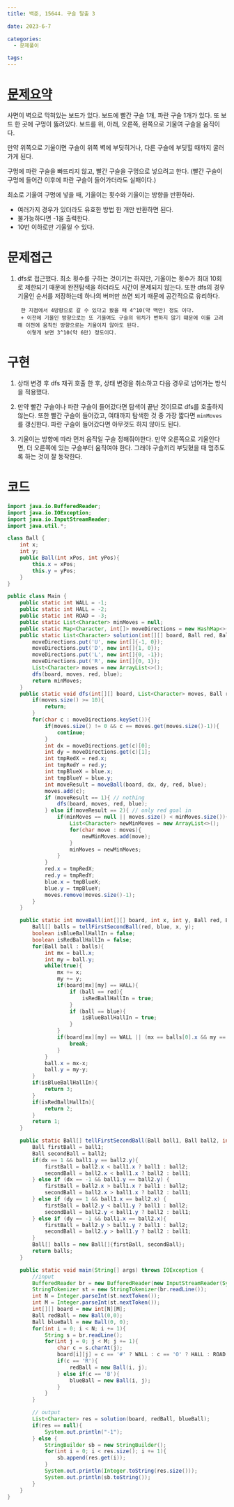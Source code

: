 ```yaml
---
title: 백준, 15644. 구슬 탈출 3

date: 2023-6-7

categories:
  - 문제풀이

tags:
---
```


# [문제요약](https://www.acmicpc.net/problem/15644)

사면이 벽으로 막혀있는 보드가 있다. 보드에 빨간 구슬 1개, 파란 구슬 1개가 있다. 또 보드 한 곳에 구멍이 뚫려있다. 보드를 위, 아래, 오른쪽, 왼쪽으로 기울여 구슬을 움직이다. 

만약 위쪽으로 기울이면 구슬이 위쪽 벽에 부딪히거나, 다른 구슬에 부딪힐 때까지 굴러가게 된다. 

구멍에 파란 구슬을 빠뜨리지 않고, 빨간 구슬을 구멍으로 넣으려고 한다. (빨간 구슬이 구멍에 들어간 이후에 파란 구슬이 들어가더라도 실패이다.)

최소로 기울여 구멍에 넣을 때, 기울이는 횟수와 기울이는 방향을 반환하라. 

- 여러가지 경우가 있더라도 유효한 방법 한 개만 반환하면 된다.
- 불가능하다면 -1을 출력한다.
- 10번 이하로만 기울일 수 있다.

# 문제접근

1. dfs로 접근했다. 최소 횟수를 구하는 것이기는 하지만, 기울이는 횟수가 최대 10회로 제한되기 때문에 완전탐색을 하더라도 시간이 문제되지 않는다. 또한 dfs의 경우 기울인 순서를 저장하는데 하나의 버퍼만 쓰면 되기 때문에 공간적으로 유리하다.

        한 지점에서 4방향으로 갈 수 있다고 봤을 때 4^10(약 백만) 정도 이다.
        + 이전에 기울인 방향으로는 또 기울여도 구슬의 위치가 변하지 않기 떄문에 이를 고려해 이전에 움직인 방향으로는 기울이지 않아도 된다.
          이렇게 보면 3^10(약 6만) 정도이다.

# 구현

1. 상태 변경 후 dfs 재귀 호출 한 후, 상태 변경을 취소하고 다음 경우로 넘어가는 방식을 적용했다.

2. 만약 빨간 구슬이나 파란 구슬이 들어갔다면 탐색이 끝난 것이므로 dfs를 호출하지 않는다. 또한 빨간 구슬이 들어갔고, 여태까지 탐색한 것 중 가장 짧다면 `minMoves`를 갱신한다. 파란 구슬이 들어갔다면 아무것도 하지 않아도 된다.

3. 기울이는 방향에 따라 먼저 움직일 구슬 정해줘야한다. 만약 오른쪽으로 기울인다면, 더 오른쪽에 있는 구슬부터 움직여야 한다. 그래야 구슬끼리 부딪혔을 때 멈추도록 하는 것이 잘 동작한다.

# 코드

```java
import java.io.BufferedReader;
import java.io.IOException;
import java.io.InputStreamReader;
import java.util.*;

class Ball {
    int x;
    int y;
    public Ball(int xPos, int yPos){
        this.x = xPos;
        this.y = yPos;
    }
}

public class Main {
    public static int WALL = -1;
    public static int HALL = -2;
    public static int ROAD = -3;
    public static List<Character> minMoves = null;
    public static Map<Character, int[]> moveDirections = new HashMap<>();
    public static List<Character> solution(int[][] board, Ball red, Ball blue){
        moveDirections.put('U', new int[]{-1, 0});
        moveDirections.put('D', new int[]{1, 0});
        moveDirections.put('L', new int[]{0, -1});
        moveDirections.put('R', new int[]{0, 1});
        List<Character> moves = new ArrayList<>();
        dfs(board, moves, red, blue);
        return minMoves;
    }
    public static void dfs(int[][] board, List<Character> moves, Ball red, Ball blue){
        if(moves.size() >= 10){
            return;
        }
        for(char c : moveDirections.keySet()){
            if(moves.size() != 0 && c == moves.get(moves.size()-1)){
                continue;
            }
            int dx = moveDirections.get(c)[0];
            int dy = moveDirections.get(c)[1];
            int tmpRedX = red.x;
            int tmpRedY = red.y;
            int tmpBlueX = blue.x;
            int tmpBlueY = blue.y;
            int moveResult = moveBall(board, dx, dy, red, blue);
            moves.add(c);
            if (moveResult == 1){ // nothing
                dfs(board, moves, red, blue);
            } else if(moveResult == 2){ // only red goal in
                if(minMoves == null || moves.size() < minMoves.size()){
                    List<Character> newMinMoves = new ArrayList<>();
                    for(char move : moves){
                        newMinMoves.add(move);
                    }
                    minMoves = newMinMoves;
                }
            }
            red.x = tmpRedX;
            red.y = tmpRedY;
            blue.x = tmpBlueX;
            blue.y = tmpBlueY;
            moves.remove(moves.size()-1);
        }
    }

    public static int moveBall(int[][] board, int x, int y, Ball red, Ball blue){
        Ball[] balls = tellFirstSecondBall(red, blue, x, y);
        boolean isBlueBallHallIn = false;
        boolean isRedBallHallIn = false;
        for(Ball ball : balls){
            int mx = ball.x;
            int my = ball.y;
            while(true){
                mx += x;
                my += y;
                if(board[mx][my] == HALL){
                    if (ball == red){
                        isRedBallHallIn = true;
                    }
                    if (ball == blue){
                        isBlueBallHallIn = true;
                    }
                }
                if(board[mx][my] == WALL || (mx == balls[0].x && my == balls[0].y)){
                    break;
                }
            }
            ball.x = mx-x;
            ball.y = my-y;
        }
        if(isBlueBallHallIn){
            return 3;
        }
        if(isRedBallHallIn){
            return 2;
        }
        return 1;
    }

    public static Ball[] tellFirstSecondBall(Ball ball1, Ball ball2, int dx, int dy){
        Ball firstBall = ball1;
        Ball secondBall = ball2;
        if(dx == 1 && ball1.y == ball2.y){
            firstBall = ball2.x < ball1.x ? ball1 : ball2;
            secondBall = ball2.x < ball1.x ? ball2 : ball1;
        } else if (dx == -1 && ball1.y == ball2.y) {
            firstBall = ball2.x > ball1.x ? ball1 : ball2;
            secondBall = ball2.x > ball1.x ? ball2 : ball1;
        } else if (dy == 1 && ball1.x == ball2.x) {
            firstBall = ball2.y < ball1.y ? ball1 : ball2;
            secondBall = ball2.y < ball1.y ? ball2 : ball1;
        } else if (dy == -1 && ball1.x == ball2.x){
            firstBall = ball2.y > ball1.y ? ball1 : ball2;
            secondBall = ball2.y > ball1.y ? ball2 : ball1;
        }
        Ball[] balls = new Ball[]{firstBall, secondBall};
        return balls;
    }

    public static void main(String[] args) throws IOException {
        //input
        BufferedReader br = new BufferedReader(new InputStreamReader(System.in));
        StringTokenizer st = new StringTokenizer(br.readLine());
        int N = Integer.parseInt(st.nextToken());
        int M = Integer.parseInt(st.nextToken());
        int[][] board = new int[N][M];
        Ball redBall = new Ball(0,0);
        Ball blueBall = new Ball(0, 0);
        for(int i = 0; i < N; i += 1){
            String s = br.readLine();
            for(int j = 0; j < M; j += 1){
                char c = s.charAt(j);
                board[i][j] = c == '#' ? WALL : c == 'O' ? HALL : ROAD;
                if(c == 'R'){
                    redBall = new Ball(i, j);
                } else if(c == 'B'){
                    blueBall = new Ball(i, j);
                }
            }
        }

        // output
        List<Character> res = solution(board, redBall, blueBall);
        if(res == null){
            System.out.println("-1");
        } else {
            StringBuilder sb = new StringBuilder();
            for(int i = 0; i < res.size(); i += 1){
                sb.append(res.get(i));
            }
            System.out.println(Integer.toString(res.size()));
            System.out.println(sb.toString());
        }
    }
}
```
